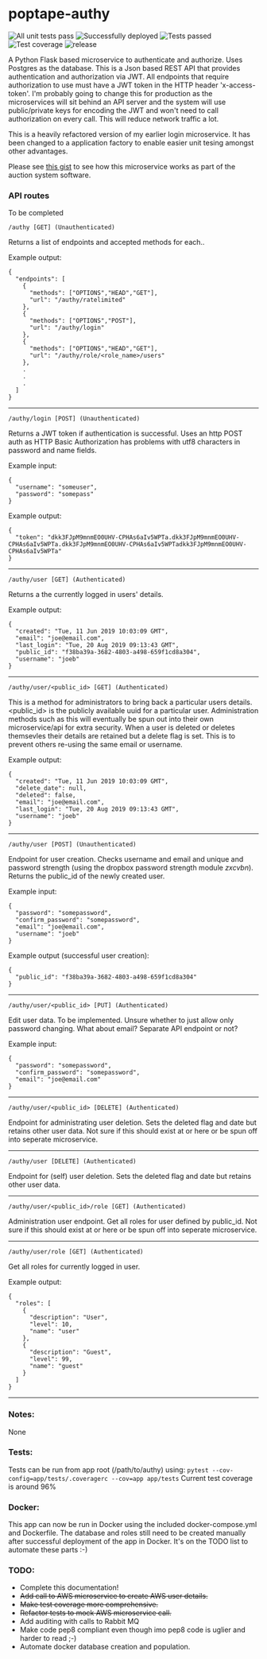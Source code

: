 # poptape-authy
![All unit tests pass](https://github.com/cliveyg/poptape-authy/actions/workflows/unit-test.yml/badge.svg) ![Successfully deployed](https://github.com/cliveyg/poptape-authy/actions/workflows/post-merge-deployment.yml/badge.svg) ![Tests passed](https://img.shields.io/endpoint?url=https://gist.githubusercontent.com/cliveyg/01d4e7e6c85224fa06e86e36359f93af/raw/15c32ce225933787305c98a1359d71001aaf91be/poptape-authy-junit-tests.json&label=Tests) ![Test coverage](https://img.shields.io/endpoint?url=https://gist.githubusercontent.com/cliveyg/01d4e7e6c85224fa06e86e36359f93af/raw/a7f676fac92634c3ac4c0d33a5863ebf50a8cc92/poptape-authy-cobertura-coverage.json&label=Test%20Coverage) ![release](https://img.shields.io/github/v/release/cliveyg/poptape-authy)


A Python Flask based microservice to authenticate and authorize. Uses Postgres as the database. This is a Json based REST API that provides authentication and authorization via JWT. All endpoints that require authorization to use must have a JWT token in the HTTP header 'x-access-token'. I'm probably going to change this for production as the microservices will sit behind an API server and the system will use public/private keys for encoding the JWT and won't need to call authorization on every call. This will reduce network traffic a lot.

This is a heavily refactored version of my earlier login microservice. It has been changed to a application factory to enable easier unit tesing amongst other advantages.

Please see [this gist](https://gist.github.com/cliveyg/cf77c295e18156ba74cda46949231d69) to see how this microservice works as part of the auction system software.

### API routes

To be completed
```
/authy [GET] (Unauthenticated)
```
Returns a list of endpoints and accepted methods for each..

Example output:
```
{
  "endpoints": [
    {
      "methods": ["OPTIONS","HEAD","GET"],
      "url": "/authy/ratelimited"
    },
    {
      "methods": ["OPTIONS","POST"],
      "url": "/authy/login"
    },
    {
      "methods": ["OPTIONS","HEAD","GET"],
      "url": "/authy/role/<role_name>/users"
    },
    .
    .
    .
  ]
}
```

---
```
/authy/login [POST] (Unauthenticated)
```
Returns a JWT token if authentication is successful. Uses an http POST auth 
as HTTP Basic Authorization has problems with utf8 characters in password and 
name fields.

Example input:
```
{
  "username": "someuser",
  "password": "somepass"
}
```
Example output:
```
{
  "token": "dkk3FJpM9mnmEO0UHV-CPHAs6aIv5WPTa.dkk3FJpM9mnmEO0UHV-CPHAs6aIv5WPTa.dkk3FJpM9mnmEO0UHV-CPHAs6aIv5WPTadkk3FJpM9mnmEO0UHV-CPHAs6aIv5WPTa"
}
```

---
```
/authy/user [GET] (Authenticated)
```
Returns a the currently logged in users' details.

Example output:
```
{
  "created": "Tue, 11 Jun 2019 10:03:09 GMT",
  "email": "joe@email.com",
  "last_login": "Tue, 20 Aug 2019 09:13:43 GMT",
  "public_id": "f38ba39a-3682-4803-a498-659f1cd8a304",
  "username": "joeb"
}
```

---
```
/authy/user/<public_id> [GET] (Authenticated)
```
This is a method for administrators to bring back a particular users details. <public_id> is the publicly available uuid for a particular user. Administration methods such as this will eventually be spun out into their own microservice/api for extra security. When a user is deleted or deletes themsevles their details are retained but a delete flag is set. This is to prevent others re-using the same email or username.

Example output:
```
{
  "created": "Tue, 11 Jun 2019 10:03:09 GMT",
  "delete_date": null,
  "deleted": false,
  "email": "joe@email.com",
  "last_login": "Tue, 20 Aug 2019 09:13:43 GMT",
  "username": "joeb"
}
```

---
```
/authy/user [POST] (Unauthenticated)
```
Endpoint for user creation. Checks username and email and unique and password strength (using the dropbox password strength module *zxcvbn*). Returns the public_id of the newly created user.

Example input:
```
{
  "password": "somepassword",
  "confirm_password": "somepassword",
  "email": "joe@email.com",
  "username": "joeb"
}
```
Example output (successful user creation):
```
{
  "public_id": "f38ba39a-3682-4803-a498-659f1cd8a304"
}
```

---
```
/authy/user/<public_id> [PUT] (Authenticated)
```
Edit user data. To be implemented. Unsure whether to just allow only password changing. What about email? Separate API endpoint or not?

Example input:
```
{
  "password": "somepassword",
  "confirm_password": "somepassword",
  "email": "joe@email.com"
}
```

---
```
/authy/user/<public_id> [DELETE] (Authenticated)
```
Endpoint for administrating user deletion. Sets the deleted flag and date but retains other user data. Not sure if this should exist at or here or be spun off into seperate microservice.

---
```
/authy/user [DELETE] (Authenticated)
```
Endpoint for (self) user deletion. Sets the deleted flag and date but retains other user data. 

---
```
/authy/user/<public_id>/role [GET] (Authenticated)
```
Administration user endpoint. Get all roles for user defined by public_id. Not sure if this should exist at or here or be spun off into seperate microservice.

---
```
/authy/user/role [GET] (Authenticated)
```
Get all roles for currently logged in user. 

Example output:
```
{
  "roles": [
    {
      "description": "User",
      "level": 10,
      "name": "user"
    },
    {
      "description": "Guest",
      "level": 99,
      "name": "guest"
    }
  ]
}
```

---



### Notes:
None

### Tests:
Tests can be run from app root (/path/to/authy) using: `pytest --cov-config=app/tests/.coveragerc --cov=app app/tests`
Current test coverage is around 96%

### Docker:
This app can now be run in Docker using the included docker-compose.yml and Dockerfile. The database and roles still need to be created manually after successful deployment of the app in Docker. It's on the TODO list to automate these parts :-)

### TODO:
* Complete this documentation!
* ~~Add call to AWS microservice to create AWS user details.~~
* ~~Make test coverage more comprehensive.~~
* ~~Refactor tests to mock AWS microservice call.~~
* Add auditing with calls to Rabbit MQ
* Make code pep8 compliant even though imo pep8 code is uglier and harder to read ;-)
* Automate docker database creation and population.


